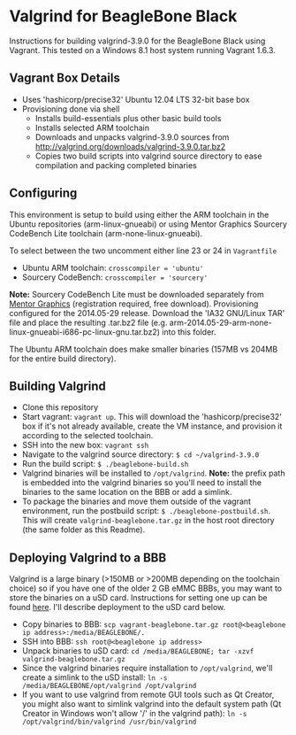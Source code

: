# Valgrind for BeagleBone Black

Instructions for building valgrind-3.9.0 for the BeagleBone Black using Vagrant. This tested on a Windows 8.1 host system running Vagrant 1.6.3.

## Vagrant Box Details

* Uses 'hashicorp/precise32' Ubuntu 12.04 LTS 32-bit base box
* Provisioning done via shell
    - Installs build-essentials plus other basic build tools
    - Installs selected ARM toolchain
    - Downloads and unpacks valgrind-3.9.0 sources from http://valgrind.org/downloads/valgrind-3.9.0.tar.bz2
    - Copies two build scripts into valgrind source directory to ease compilation and packing completed binaries

## Configuring 

This environment is setup to build using either the ARM toolchain in the Ubuntu repositories (arm-linux-gnueabi) or using Mentor Graphics Sourcery CodeBench Lite toolchain (arm-none-linux-gnueabi).  

To select between the two uncomment either line 23 or 24 in `Vagrantfile`

* Ubuntu ARM toolchain: `crosscompiler = 'ubuntu'`
* Sourcery CodeBench: `crosscompiler = 'sourcery'`

**Note:** Sourcery CodeBench Lite must be downloaded separately from [Mentor Graphics](http://www.mentor.com/embedded-software/sourcery-tools/sourcery-codebench/editions/lite-edition/) (registration required, free download). Provisioning configured for the 2014.05-29 release. Download the 'IA32 GNU/Linux TAR' file and place the resulting .tar.bz2 file (e.g. arm-2014.05-29-arm-none-linux-gnueabi-i686-pc-linux-gnu.tar.bz2) into this folder.

The Ubuntu ARM toolchain does make smaller binaries (157MB vs 204MB for the entire build directory).

## Building Valgrind

* Clone this repository
* Start vagrant: `vagrant up`. This will download the 'hashicorp/precise32' box if it's not already available, create the VM instance, and provision it according to the selected toolchain.
* SSH into the new box: `vagrant ssh`
* Navigate to the valgrind source directory: `$ cd ~/valgrind-3.9.0`
* Run the build script: `$ ./beaglebone-build.sh`
* Valgrind binaries will be installed to `/opt/valgrind`.  **Note:** the prefix path is embedded into the valgrind binaries so you'll need to install the binaries to the same location on the BBB or add a simlink.
* To package the binaries and move them outside of the vagrant environment, run the postbuild script: `$ ./beaglebone-postbuild.sh`.  This will create `valgrind-beaglebone.tar.gz` in the host root directory (the same folder as this Readme).

## Deploying Valgrind to a BBB

Valgrind is a large binary (>150MB or >200MB depending on the toolchain choice) so if you have one of the older 2 GB eMMC BBBs, you may want to store the binaries on a uSD card.  Instructions for setting one up can be found [here](http://elinux.org/Beagleboard:MicroSD_As_Extra_Storage).  I'll describe deployment to the uSD card below.

* Copy binaries to BBB: `scp vagrant-beaglebone.tar.gz root@<beaglebone ip address>:/media/BEAGLEBONE/.`
* SSH into BBB: `ssh root@<beaglebone ip address>`
* Unpack binaries to uSD card: `cd /media/BEAGLEBONE; tar -xzvf valgrind-beaglebone.tar.gz`
* Since the valgrind binaries require installation to `/opt/valgrind`, we'll create a simlink to the uSD install: `ln -s /media/BEAGLEBONE/opt/valgrind /opt/valgrind`
* If you want to use valgrind from remote GUI tools such as Qt Creator, you might also want to simlink valgrind into the default system path (Qt Creator in Windows won't allow '/' in the valgrind path): `ln -s /opt/valgrind/bin/valgrind /usr/bin/valgrind`

